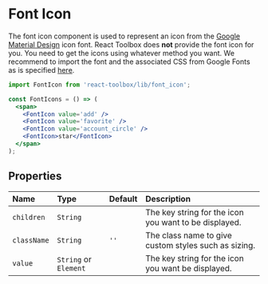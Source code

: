 # Font Icon

The font icon component is used to represent an icon from the [Google Material Design](https://material.io/icons/) icon font. React Toolbox does **not** provide the font icon for you. You need to get the icons using whatever method you want. We recommend to import the font and the associated CSS from Google Fonts as is specified [here](http://google.github.io/material-design-icons/#getting-icons).

<!-- example -->
```jsx
import FontIcon from 'react-toolbox/lib/font_icon';

const FontIcons = () => (
  <span>
    <FontIcon value='add' />
    <FontIcon value='favorite' />
    <FontIcon value='account_circle' />
    <FontIcon>star</FontIcon>
  </span>
);
```

## Properties

| Name            | Type                    | Default         | Description|
|:-----|:-----|:-----|:-----|
| `children`      | `String`                |                 | The key string for the icon you want to be displayed.|
| `className`     | `String`                | `''`            | The class name to give custom styles such as sizing.|
| `value`         | `String` or `Element`   |                 | The key string for the icon you want be displayed.|
